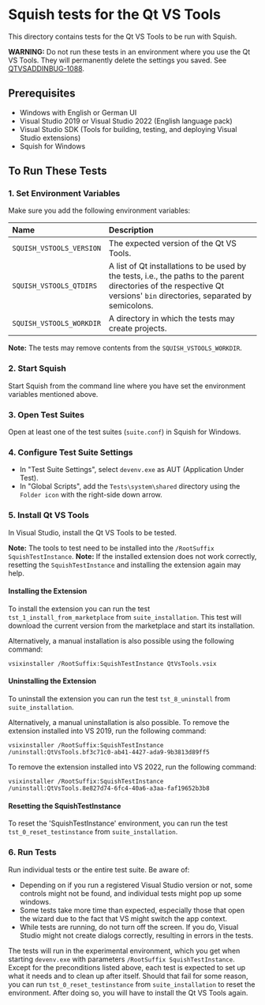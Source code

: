 # Squish tests for the Qt VS Tools

This directory contains tests for the Qt VS Tools to be run with Squish.

**WARNING:** Do not run these tests in an environment where you use the Qt VS Tools.
They will permanently delete the settings you saved. See [QTVSADDINBUG-1088](https://bugreports.qt.io/browse/QTVSADDINBUG-1088).

## Prerequisites

- Windows with English or German UI
- Visual Studio 2019 or Visual Studio 2022 (English language pack)
- Visual Studio SDK (Tools for building, testing, and deploying Visual Studio extensions)
- Squish for Windows

## To Run These Tests

### 1. Set Environment Variables

Make sure you add the following environment variables:

|Name                    |Description                                                                                                                                                              |
|:-----------------------|:------------------------------------------------------------------------------------------------------------------------------------------------------------------------|
|`SQUISH_VSTOOLS_VERSION`| The expected version of the Qt VS Tools.                                                                                                                                |
|`SQUISH_VSTOOLS_QTDIRS` | A list of Qt installations to be used by the tests, i.e., the paths to the parent directories of the respective Qt versions' `bin` directories, separated by semicolons.|
|`SQUISH_VSTOOLS_WORKDIR`| A directory in which the tests may create projects.                                                                                                                     |

**Note:** The tests may remove contents from the `SQUISH_VSTOOLS_WORKDIR`.

### 2. Start Squish

Start Squish from the command line where you have set the environment variables mentioned above.

### 3. Open Test Suites

Open at least one of the test suites (`suite.conf`) in Squish for Windows.

### 4. Configure Test Suite Settings

- In "Test Suite Settings", select `devenv.exe` as AUT (Application Under Test).
- In "Global Scripts", add the `Tests\system\shared` directory using the `Folder icon` with the right-side down arrow.

### 5. Install Qt VS Tools

In Visual Studio, install the Qt VS Tools to be tested.

**Note:** The tools to test need to be installed into the `/RootSuffix SquishTestInstance`.
**Note:** If the installed extension does not work correctly, resetting the `SquishTestInstance` and installing the extension again may help.

#### Installing the Extension

To install the extension you can run the test `tst_1_install_from_marketplace` from `suite_installation`. This test will download the current version from the marketplace and start its installation.

Alternatively, a manual installation is also possible using the following command:

    vsixinstaller /RootSuffix:SquishTestInstance QtVsTools.vsix

#### Uninstalling the Extension

To uninstall the extension you can run the test `tst_8_uninstall` from `suite_installation`.

Alternatively, a manual uninstallation is also possible. To remove the extension installed into VS 2019, run the following command:

    vsixinstaller /RootSuffix:SquishTestInstance /uninstall:QtVsTools.bf3c71c0-ab41-4427-ada9-9b3813d89ff5

To remove the extension installed into VS 2022, run the following command:

    vsixinstaller /RootSuffix:SquishTestInstance /uninstall:QtVsTools.8e827d74-6fc4-40a6-a3aa-faf19652b3b8

#### Resetting the SquishTestInstance

To reset the 'SquishTestInstance' environment, you can run the test `tst_0_reset_testinstance` from `suite_installation`.

### 6. Run Tests

Run individual tests or the entire test suite. Be aware of:

- Depending on if you run a registered Visual Studio version or not, some controls might not be found, and individual tests might pop up some windows.
- Some tests take more time than expected, especially those that open the wizard due to the fact that VS might switch the app context.
- While tests are running, do not turn off the screen. If you do, Visual Studio might not create dialogs correctly, resulting in errors in the tests.

The tests will run in the experimental environment, which you get when starting `devenv.exe` with parameters `/RootSuffix SquishTestInstance`. Except for the preconditions listed above, each test is expected to set up what it needs and to clean up after itself. Should that fail for some reason, you can run `tst_0_reset_testinstance` from `suite_installation` to reset the environment. After doing so, you will have to install the Qt VS Tools again.
